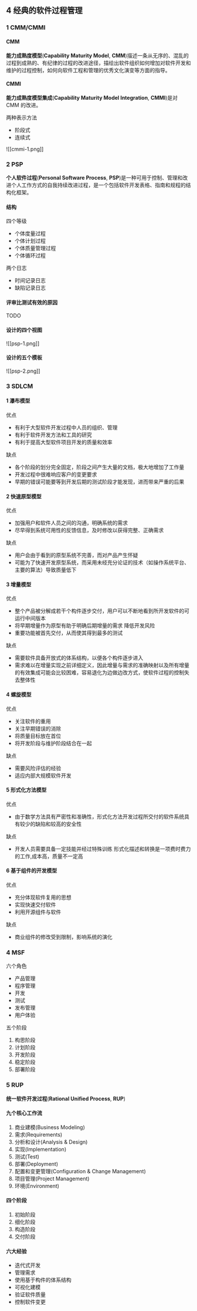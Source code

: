 ## 4 经典的软件过程管理

### 1 CMM/CMMI

#### CMM

**能力成熟度模型**(**Capability Maturity Model**, **CMM**)描述一条从无序的、混乱的过程到成熟的、有纪律的过程的改进途径，描绘出软件组织如何增加对软件开发和维护的过程控制，如何向软件工程和管理的优秀文化演变等方面的指导。

#### CMMI

**能力成熟度模型集成**(**Capability Maturity Model Integration**, **CMMI**)是对 CMM 的改进。

两种表示方法
- 阶段式
- 连续式

![[cmmi-1.png]]

### 2 PSP

**个人软件过程**(**Personal Software Process**, **PSP**)是一种可用于控制、管理和改进个人工作方式的自我持续改进过程，是一个包括软件开发表格、指南和规程的结构化框架。

#### 结构

四个等级
- 个体度量过程
- 个体计划过程
- 个体质量管理过程
- 个体循环过程

两个日志
- 时间记录日志
- 缺陷记录日志

#### 评审比测试有效的原因

TODO

#### 设计的四个视图

![[psp-1.png]]

#### 设计的五个模板

![[psp-2.png]]

### 3 SDLCM

#### 1 瀑布模型

优点
- 有利于大型软件开发过程中人员的组织、管理
- 有利于软件开发方法和工具的研究
- 有利于提高大型软件项目开发的质量和效率

缺点
- 各个阶段的划分完全固定，阶段之间产生大量的文档，极大地增加了工作量
- 开发过程中很难响应客户的变更要求
- 早期的错误可能要等到开发后期的测试阶段才能发现，进而带来严重的后果

#### 2 快速原型模型

优点
- 加强用户和软件人员之间的沟通，明确系统的需求
- 尽早得到系统可用性的反馈信息，及时修改以获得完整、正确需求

缺点
- 用户会由于看到的原型系统不完善，而对产品产生怀疑
- 可能为了快速开发原型系统，而采用未经充分论证的技术（如操作系统平台、主要的算法）导致质量低下

#### 3 增量模型

优点
- 整个产品被分解成若干个构件逐步交付，用户可以不断地看到所开发软件的可运行中间版本
- 将早期增量作为原型有助于明确后期增量的需求
降低开发风险
- 重要功能被首先交付，从而使其得到最多的测试

缺点
- 需要软件具备开放式的体系结构，以便各个构件逐步进入
- 需求难以在增量实现之前详细定义，因此增量与需求的准确映射以及所有增量的有效集成可能会比较困难，容易退化为边做边改方式，使软件过程的控制失去整体性

#### 4 螺旋模型

优点
- 关注软件的重用
- 关注早期错误的消除
- 将质量目标放在首位
- 将开发阶段与维护阶段结合在一起

缺点
- 需要风险评估的经验
- 适应内部大规模软件开发

#### 5 形式化方法模型

优点
- 由于数学方法具有严密性和准确性，形式化方法开发过程所交付的软件系统具有较少的缺陷和较高的安全性

缺点
- 开发人员需要具备一定技能并经过特殊训练
形式化描述和转换是一项费时费力的工作,成本高，质量不一定高

#### 6 基于组件的开发模型

优点
- 充分体现软件复用的思想
- 实现快速交付软件
- 利用开源组件与软件

缺点
- 商业组件的修改受到限制，影响系统的演化

### 4 MSF

六个角色
- 产品管理
- 程序管理
- 开发
- 测试
- 发布管理
- 用户体验

五个阶段
1. 构思阶段
2. 计划阶段
3. 开发阶段
4. 稳定阶段
5. 部署阶段

### 5 RUP

**统一软件开发过程**(**Rational Unified Process**, **RUP**)

#### 九个核心工作流
1. 商业建模(Business Modeling)
2. 需求(Requirements)
3. 分析和设计(Analysis & Design)
4. 实现(Implementation)
5. 测试(Test)
6. 部署(Deployment)
7. 配置和变更管理(Configuration & Change Management)
8. 项目管理(Project Management)
9. 环境(Environment)

#### 四个阶段
1. 初始阶段
2. 细化阶段
3. 构造阶段
4. 交付阶段

#### 六大经验
- 迭代式开发
- 管理需求
- 使用基于构件的体系结构
- 可视化建模
- 验证软件质量
- 控制软件变更

